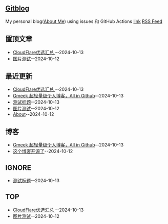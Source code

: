 ## [Gitblog](https://692.github.io/692/)
My personal blog([About Me](https://github.com/692/692/issues/2)) using issues 和 GitHub Actions
[link](https://692.github.io/692/)
[RSS Feed](https://raw.githubusercontent.com/692/692/master/feed.xml)

## 置顶文章
- [
CloudFlare优选汇总 ](https://github.com/692/692/issues/7)--2024-10-13
- [图片测试](https://github.com/692/692/issues/3)--2024-10-12
## 最近更新
- [
CloudFlare优选汇总 ](https://github.com/692/692/issues/7)--2024-10-13
- [Gmeek 超轻量级个人博客，All in Github](https://github.com/692/692/issues/6)--2024-10-13
- [测试标题](https://github.com/692/692/issues/4)--2024-10-13
- [图片测试](https://github.com/692/692/issues/3)--2024-10-12
- [About](https://github.com/692/692/issues/2)--2024-10-12
## 博客
- [Gmeek 超轻量级个人博客，All in Github](https://github.com/692/692/issues/6)--2024-10-13
- [这个博客开源了](https://github.com/692/692/issues/1)--2024-10-12
## IGNORE
- [测试标题](https://github.com/692/692/issues/4)--2024-10-13
## TOP
- [
CloudFlare优选汇总 ](https://github.com/692/692/issues/7)--2024-10-13
- [图片测试](https://github.com/692/692/issues/3)--2024-10-12
